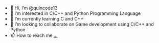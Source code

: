 - 👋 Hi, I’m @quincode13
- 👀 I’m interested in C/C++ and Python Programming Language
- 🌱 I’m currently learning C and C++
- 💞️ I’m looking to collaborate on Game development using C/C++ and Python
- 📫 How to reach me [...](https://web.facebook.com/Quinandcodes)

<!---
quincode13/quincode13 is a ✨ special ✨ repository because its `README.md` (this file) appears on your GitHub profile.
You can click the Preview link to take a look at your changes.
--->
